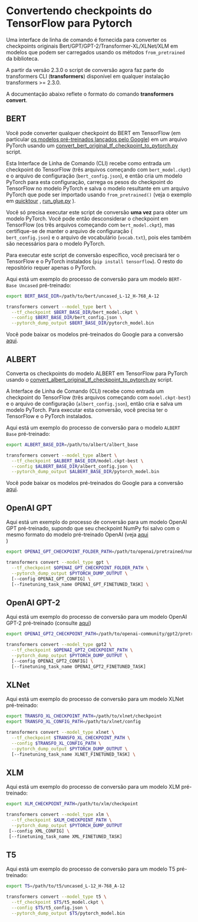 <!--Copyright 2020 The HuggingFace Team. All rights reserved.

Licensed under the Apache License, Version 2.0 (the "License"); you may not use this file except in compliance with
the License. You may obtain a copy of the License at

http://www.apache.org/licenses/LICENSE-2.0

Unless required by applicable law or agreed to in writing, software distributed under the License is distributed on
an "AS IS" BASIS, WITHOUT WARRANTIES OR CONDITIONS OF ANY KIND, either express or implied. See the License for the
specific language governing permissions and limitations under the License.

⚠️ Note that this file is in Markdown but contain specific syntax for our doc-builder (similar to MDX) that may not be
rendered properly in your Markdown viewer.

-->

# Convertendo checkpoints do TensorFlow para Pytorch

Uma interface de linha de comando é fornecida para converter os checkpoints originais Bert/GPT/GPT-2/Transformer-XL/XLNet/XLM em modelos
que podem ser carregados usando os métodos `from_pretrained` da biblioteca.

<Tip>

A partir da versão 2.3.0 o script de conversão agora faz parte do transformers CLI (**transformers**) disponível em qualquer instalação
transformers >= 2.3.0.

A documentação abaixo reflete o formato do comando **transformers convert**.

</Tip>

## BERT

Você pode converter qualquer checkpoint do BERT em TensorFlow (em particular [os modelos pré-treinados lançados pelo Google](https://github.com/google-research/bert#pre-trained-models)) em um arquivo PyTorch usando um
[convert_bert_original_tf_checkpoint_to_pytorch.py](https://github.com/huggingface/transformers/tree/main/src/transformers/models/bert/convert_bert_original_tf_checkpoint_to_pytorch.py) script.

Esta Interface de Linha de Comando (CLI) recebe como entrada um checkpoint do TensorFlow (três arquivos começando com `bert_model.ckpt`) e o
arquivo de configuração (`bert_config.json`), e então cria um modelo PyTorch para esta configuração, carrega os pesos
do checkpoint do TensorFlow no modelo PyTorch e salva o modelo resultante em um arquivo PyTorch que pode
ser importado usando `from_pretrained()` (veja o exemplo em [quicktour](quicktour) , [run_glue.py](https://github.com/huggingface/transformers/tree/main/examples/pytorch/text-classification/run_glue.py) ).

Você só precisa executar este script de conversão **uma vez** para obter um modelo PyTorch. Você pode então desconsiderar o checkpoint em
 TensorFlow (os três arquivos começando com `bert_model.ckpt`), mas certifique-se de manter o arquivo de configuração (\
`bert_config.json`) e o arquivo de vocabulário (`vocab.txt`), pois eles também são necessários para o modelo PyTorch.

Para executar este script de conversão específico, você precisará ter o TensorFlow e o PyTorch instalados (`pip install tensorflow`). O resto do repositório requer apenas o PyTorch.

Aqui está um exemplo do processo de conversão para um modelo `BERT-Base Uncased` pré-treinado:

```bash
export BERT_BASE_DIR=/path/to/bert/uncased_L-12_H-768_A-12

transformers convert --model_type bert \
  --tf_checkpoint $BERT_BASE_DIR/bert_model.ckpt \
  --config $BERT_BASE_DIR/bert_config.json \
  --pytorch_dump_output $BERT_BASE_DIR/pytorch_model.bin
```

Você pode baixar os modelos pré-treinados do Google para a conversão [aqui](https://github.com/google-research/bert#pre-trained-models).

## ALBERT

Converta os checkpoints do modelo ALBERT em TensorFlow para PyTorch usando o
[convert_albert_original_tf_checkpoint_to_pytorch.py](https://github.com/huggingface/transformers/tree/main/src/transformers/models/albert/convert_albert_original_tf_checkpoint_to_pytorch.py) script.

A Interface de Linha de Comando (CLI) recebe como entrada um checkpoint do TensorFlow (três arquivos começando com `model.ckpt-best`) e o
arquivo de configuração (`albert_config.json`), então cria e salva um modelo PyTorch. Para executar esta conversão, você
precisa ter o TensorFlow e o PyTorch instalados.

Aqui está um exemplo do processo de conversão para o modelo `ALBERT Base` pré-treinado:

```bash
export ALBERT_BASE_DIR=/path/to/albert/albert_base

transformers convert --model_type albert \
  --tf_checkpoint $ALBERT_BASE_DIR/model.ckpt-best \
  --config $ALBERT_BASE_DIR/albert_config.json \
  --pytorch_dump_output $ALBERT_BASE_DIR/pytorch_model.bin
```

Você pode baixar os modelos pré-treinados do Google para a conversão [aqui](https://github.com/google-research/albert#pre-trained-models).

## OpenAI GPT

Aqui está um exemplo do processo de conversão para um modelo OpenAI GPT pré-treinado, supondo que seu checkpoint NumPy
foi salvo com o mesmo formato do modelo pré-treinado OpenAI (veja [aqui](https://github.com/openai/finetune-transformer-lm)\
)

```bash
export OPENAI_GPT_CHECKPOINT_FOLDER_PATH=/path/to/openai/pretrained/numpy/weights

transformers convert --model_type gpt \
  --tf_checkpoint $OPENAI_GPT_CHECKPOINT_FOLDER_PATH \
  --pytorch_dump_output $PYTORCH_DUMP_OUTPUT \
  [--config OPENAI_GPT_CONFIG] \
  [--finetuning_task_name OPENAI_GPT_FINETUNED_TASK] \
```

## OpenAI GPT-2

Aqui está um exemplo do processo de conversão para um modelo OpenAI GPT-2 pré-treinado (consulte [aqui](https://github.com/openai/gpt-2))

```bash
export OPENAI_GPT2_CHECKPOINT_PATH=/path/to/openai-community/gpt2/pretrained/weights

transformers convert --model_type gpt2 \
  --tf_checkpoint $OPENAI_GPT2_CHECKPOINT_PATH \
  --pytorch_dump_output $PYTORCH_DUMP_OUTPUT \
  [--config OPENAI_GPT2_CONFIG] \
  [--finetuning_task_name OPENAI_GPT2_FINETUNED_TASK]
```

## XLNet

Aqui está um exemplo do processo de conversão para um modelo XLNet pré-treinado:

```bash
export TRANSFO_XL_CHECKPOINT_PATH=/path/to/xlnet/checkpoint
export TRANSFO_XL_CONFIG_PATH=/path/to/xlnet/config

transformers convert --model_type xlnet \
  --tf_checkpoint $TRANSFO_XL_CHECKPOINT_PATH \
  --config $TRANSFO_XL_CONFIG_PATH \
  --pytorch_dump_output $PYTORCH_DUMP_OUTPUT \
  [--finetuning_task_name XLNET_FINETUNED_TASK] \
```

## XLM

Aqui está um exemplo do processo de conversão para um modelo XLM pré-treinado:

```bash
export XLM_CHECKPOINT_PATH=/path/to/xlm/checkpoint

transformers convert --model_type xlm \
  --tf_checkpoint $XLM_CHECKPOINT_PATH \
  --pytorch_dump_output $PYTORCH_DUMP_OUTPUT
 [--config XML_CONFIG] \
 [--finetuning_task_name XML_FINETUNED_TASK]
```

## T5

Aqui está um exemplo do processo de conversão para um modelo T5 pré-treinado:

```bash
export T5=/path/to/t5/uncased_L-12_H-768_A-12

transformers convert --model_type t5 \
  --tf_checkpoint $T5/t5_model.ckpt \
  --config $T5/t5_config.json \
  --pytorch_dump_output $T5/pytorch_model.bin
```
